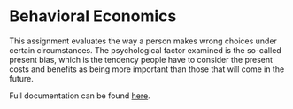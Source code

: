 # Behavioral Economics
This assignment evaluates the way a person makes wrong choices under certain circumstances. The psychological factor examined is the so-called present bias, which is the tendency people have to consider the present costs and benefits as being more important than those that will come in the future.

Full documentation can be found [here](https://github.com/dmst-algorithms-course/assignment-2018-1/blob/master/assignment_2018_1.ipynb).
